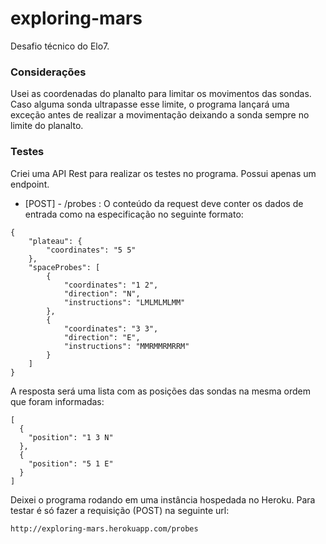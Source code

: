 # exploring-mars

Desafio técnico do Elo7. 

### Considerações

Usei as coordenadas do planalto para limitar os movimentos das sondas. Caso alguma sonda ultrapasse esse limite, o programa lançará uma exceção antes de realizar a movimentação deixando a sonda sempre no limite do planalto.

### Testes

Criei uma API Rest para realizar os testes no programa. Possui apenas um endpoint.

* [POST] - /probes : O conteúdo da request deve conter os dados de entrada como na especificação no seguinte formato:

```
{
    "plateau": { 
        "coordinates": "5 5"
    },
    "spaceProbes": [
        {
            "coordinates": "1 2",
            "direction": "N",
            "instructions": "LMLMLMLMM"
        },
        {
            "coordinates": "3 3",
            "direction": "E",
            "instructions": "MMRMMRMRRM"
        }
    ]
}
```

A resposta será uma lista com as posições das sondas na mesma ordem que foram informadas:
```
[
  {
    "position": "1 3 N"
  },
  {
    "position": "5 1 E"
  }
]
```


Deixei o programa rodando em uma instância hospedada no Heroku. Para testar é só fazer a requisição (POST) na seguinte url:
```
http://exploring-mars.herokuapp.com/probes
```
